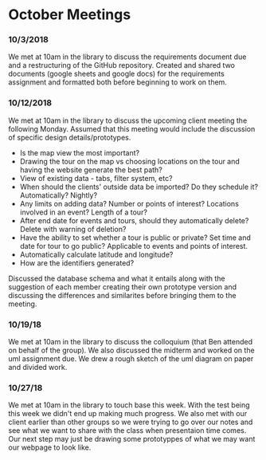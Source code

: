 # October Meetings  

### 10/3/2018  
We met at 10am in the library to discuss the requirements document due and a restructuring of the GitHub repository. Created and shared 
two documents (google sheets and google docs) for the requirements assignment and formatted both before beginning to work on them. 

### 10/12/2018
We met at 10am in the library to discuss the upcoming client meeting the following Monday. Assumed that this meeting would include the
discussion of specific design details/prototypes.  
  * Is the map view the most important?
  * Drawing the tour on the map vs choosing locations on the tour and having the website generate the best path?
  * View of existing data - tabs, filter system, etc?
  * When should the clients' outside data be imported? Do they schedule it? Automatically? Nightly?
  * Any limits on adding data? Number or points of interest? Locations involved in an event? Length of a tour?
  * After end date for events and tours, should they automatically delete? Delete with warning of deletion? 
  * Have the ability to set whether a tour is public or private? Set time and date for tour to go public? Applicable to events and points of
  interest.
  * Automatically calculate latitude and longitude?
  * How are the identifiers generated?
  
Discussed the database schema and what it entails along with the suggestion of each member creating their own prototype version and discussing the differences and similarites before bringing them to the meeting.  

### 10/19/18
We met at 10am in the library to discuss the colloquium (that Ben attended on behalf of the group). We also discussed the midterm and worked on the uml assignment due. We drew a rough sketch of the uml diagram on paper and divided work. 

### 10/27/18
We met at 10am in the library to touch base this week. With the test being this week we didn't end up making much progress. We also met with our client earlier than other groups so we were trying to go over our notes and see what we want to share with the class when presentaion time comes. Our next step may just be drawing some prototyppes of what we may want our webpage to look like.
